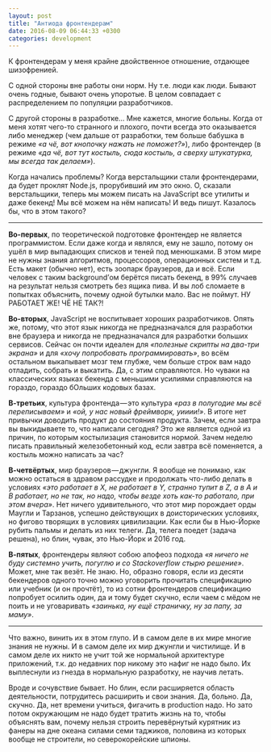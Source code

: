 ```yaml
---
layout: post
title: "Антиода фронтендерам"
date: 2016-08-09 06:44:33 +0300
categories: development
---
```

К фронтендерам у меня крайне двойственное отношение, отдающее шизофренией.

С одной стороны вне работы они норм. Ну т.е. люди как люди. Бывают очень годные, бывают очень упоротые. В целом совпадает с распределением по популяции разработчиков.

С другой стороны в разработке… Мне кажется, многие больны. Когда от меня хотят чего-то странного и плохого, почти всегда это оказывается либо менеджер (чем дальше от разработки, тем больше бабушка в режиме *«а чё, вот кнопочку нажать не поможет?»*), либо фронтендер (в режиме *«да чё, вот тут костыль, сюда костыль, а сверху штукатурка, мы всегда так делаем»*).

Когда начались проблемы? Когда верстальщики стали фронтендерами, да будет проклят Node.js, прорубивший им это окно. О, сказали верстальщики, теперь мы можем писать на JavaScript все утилиты и даже бекенд! Мы всё можем на нём написать! И ведь пишут. Казалось бы, что в этом такого?

---

**Во-первых**, по теоретической подготовке фронтендер не является программистом. Если даже когда и являлся, ему не зашло, потому он ушёл в мир выпадающих списков и теней под менюшками. В этом мире не нужны знания алгоритмов, процессоров, операционных систем и т.д. Есть макет (обычно нет), есть зоопарк браузеров, да и всё. Если человек с таким background’ом берётся писать бекенд, в 99% случаев на результат нельзя смотреть без ящика пива. И вы лоб сломаете в попытках объяснить, почему одной бутылки мало. Вас не поймут. НУ РАБОТАЕТ ЖЕ! ЧЁ НЕ ТАК?!

**Во-вторых**, JavaScript не воспитывает хороших разработчиков. Опять же, потому, что этот язык никогда не предназначался для разработки вне браузера и никогда не предназначался для разработки больших сервисов. Сейчас он почти идеален для *«полезные скрипты на два-три экрана»* и для *«хочу попробовать программировать»*, во всём остальном выкапывает мозг тем глубже, чем больше строк вам надо отладить, собрать и выкатить. Да, с этим справляются. Но чуваки на классических языках бекенда с меньшими усилиями справляются на гораздо, гораздо бОльших кодовых базах.

**В-третьих**, культура фронтенда — это культура *«раз в полугодие мы всё переписываем»* и *«ой, у нас новый фреймворк, уииии!»*. В итоге нет привычки доводить продукт до состояния продукта. Зачем, если завтра вы выкидываете то, что написали сегодня? Это же является одной из причин, по которым костылизация становится нормой. Зачем неделю писать правильный железобетонный код, если завтра всё поменяется, а костыль можно написать за час?

**В-четвёртых**, мир браузеров — джунгли. Я вообще не понимаю, как можно остаться в здравом рассудке и продолжать что-либо делать в условиях *«это работает в X, не работает в Y, странно тупит в Z, а в A и B работает, но не так, но надо, чтобы везде хоть как-то работало, при этом вчера»*. Нет ничего удивительного, что этот мир порождает орды Маугли и Тарзанов, успешно действующих в доисторических условиях, но фигово творящих в условиях цивилизации. Как если бы в Нью-Йорке рубить пальмы и делать из них телеги. Да, телега поедет (задача решена), но блин, чувак, это Нью-Йорк и 2016 год.

**В-пятых**, фронтендеры являют собою апофеоз подхода *«я ничего не буду системно учить, погуглю и со Stackoverflow стырю решение»*. Может, мне так везёт. Не знаю. Но, образно говоря, если из десяти бекендеров одного точно можно уговорить прочитать спецификацию или учебник (и он прочтёт), то из сотни фронтендеров спецификацию попробует осилить один, да и тому будет скучно, если чаем с мёдом не поить и не уговаривать *«заинька, ну ещё страничку, ну за папу, за маму»*.

---

Что важно, винить их в этом глупо. И в самом деле в их мире многие знания не нужны. И в самом деле их мир джунгли и чистилище. И в самом деле их никто не учит той же нормальной архитектуре приложений, т.к. до недавних пор никому это нафиг не надо было. Их выплеснули из гнезда в нормальную разработку, не научив летать.

Вроде и сочувствие бывает. Но блин, если расширяется область деятельности, потрудитесь расширить и свои знания. Да, больно. Да, скучно. Да, нет времени учиться, фигачить в production надо. Но зато потом окружающим не надо будет тратить жизнь на то, чтобы объяснять вам, почему нельзя строить перевёрнутый курятник из фанеры на дне океана силами семи таджиков, половина из которых вообще не строители, но северокорейские шпионы.
